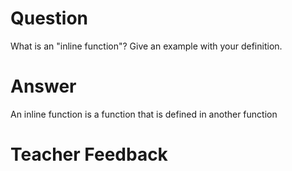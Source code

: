 # Question
What is an "inline function"? Give an example with your definition.

# Answer
An inline function is a function that is defined in another function

# Teacher Feedback